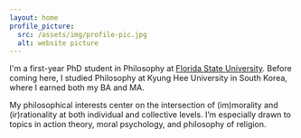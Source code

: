 ```yaml
---
layout: home
profile_picture:
  src: /assets/img/profile-pic.jpg
  alt: website picture
---
```


<p>
  I'm a first-year PhD student in Philosophy at <a href="https://philosophy.fsu.edu/">Florida State University</a>. Before coming here, I studied Philosophy at Kyung Hee University in South Korea, where I earned both my BA and MA. 
</p>

<p>
  My philosophical interests center on the intersection of (im)morality and (ir)rationality at both individual and collective levels. I’m especially drawn to topics in action theory, moral psychology, and philosophy of religion.
</p>
